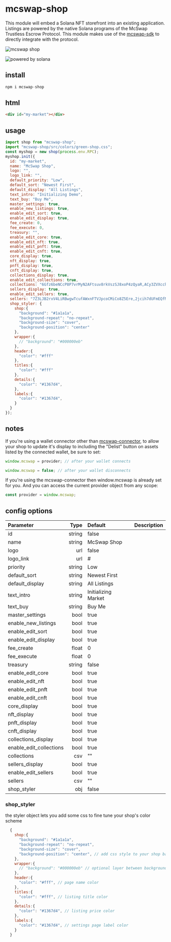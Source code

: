 # mcswap-shop
This module will embed a Solana NFT storefront into an existing application. Listings are powered by the native Solana programs of the McSwap Trustless Escrow Protocol. This module makes use of the [mcswap-sdk](https://github.com/SolDapper/mcswap-sdk) to directly integrate with the protocol.

![mcswap shop](https://repository-images.githubusercontent.com/944741416/d30f1c19-99a5-479f-ab66-ba9ab5d4c6e5)

![powered by solana](http://mcswap.xyz/gh/stacked-color.svg)

## install
```javascript
npm i mcswap-shop
```

## html
```html
<div id="my-market"></div>
```

## usage
```javascript
import shop from "mcswap-shop";
import "mcswap-shop/src/colors/green-shop.css";
const myshop = new shop(process.env.RPC);
myshop.init({
  id: "my-market",
  name: "McSwap Shop",
  logo: "",
  logo_link: "",
  default_priority: "Low",
  default_sort: "Newest First",
  default_display: "All Listings",
  text_intro: "Initializing Demo",
  text_buy: "Buy Me",
  master_settings: true,
  enable_new_listings: true,
  enable_edit_sort: true,
  enable_edit_display: true,
  fee_create: 0,
  fee_execute: 0,
  treasury: "",
  enable_edit_core: true,
  enable_edit_nft: true,
  enable_edit_pnft: true,
  enable_edit_cnft: true,
  core_display: true,
  nft_display: true,
  pnft_display: true,
  cnft_display: true,
  collections_display: true,
  enable_edit_collections: true,
  collections: "6Gfz6beNCcP8P7vrMyN2AFtsuv8rkVszSJ8xoP4zQyaR,ACy3ZVXcch8mZXUtRVqsJfa2DhFHxnUJpBb4oeN9tZsX,BL8ocmGmaEiM73JYjAAhgAmHPbtuY3CThYem9g4N5PqQ,BTJPWLW7DLQWpm2TNNEByAM5a1E1AGJp4h43czo9YBLc,Cq2BNRoE5RqyqSmACDQLx4ivp3MgmePwd2mdroZ5hmom,H3mnaqNFFNwqRfEiWFsRTgprCvG4tYFfmNezGEVnaMuQ",
  sellers_display: true,
  enable_edit_sellers: true,
  sellers: "7Z3LJB2rxV4LiRBwgwTcufAWxnFTVJpcoCMiCo8Z5Ere,2jcih7dUFmEQfMUXQQnL2Fkq9zMqj4jwpHqvRVe3gGLL",
  shop_styler: {
    shop:{
      "background": "#1a1a1a",
      "background-repeat": "no-repeat",
      "background-size": "cover",
      "background-position": "center"
    },
    wrapper:{
      // "background": "#000000eb"
    },
    header:{
      "color": "#fff"
    },
    titles:{
      "color": "#fff"
    },
    details:{
      "color": "#1367d4",
    },
    labels:{
      "color": "#1367d4",
    }
  }
});
```

## notes
If you're using a wallet connector other than [mcswap-connector](https://github.com/SolDapper/mcswap-connector), to allow your shop to update it's display to including the "Delist" button on assets listed by the connected wallet, be sure to set:
```javascript
window.mcswap = provider; // after your wallet connects
```
```javascript
window.mcswap = false; // after your wallet disconnects
```

If you're using the mcswap-connector then window.mcswap is already set for you. And you can access the current provider object from any scope:
```javascript
const provider = window.mcswap;
```

## config options

| **Parameter**         |    **Type**     |      **Default**      | **Description**                           |
| :-----------------------|----------------:|:----------------------|:------------------------------------------|
| id                      | string          |  false                |                                           |
| name                    | string          |  McSwap Shop          |                                           |
| logo                    | url             |  false                |                                           |
| logo_link               | url             |  #                    |                                           |
| priority                | string          |  Low                  |                                           |
| default_sort            | string          |  Newest First         |                                           |
| default_display         | string          |  All Listings         |                                           |
| text_intro              | string          |  Initializing Market  |                                           |
| text_buy                | string          |  Buy Me               |                                           |
| master_settings         | bool            |  true                 |                                           |
| enable_new_listings     | bool            |  true                 |                                           |
| enable_edit_sort        | bool            |  true                 |                                           |
| enable_edit_display     | bool            |  true                 |                                           |
| fee_create              | float           |  0                    |                                           |
| fee_execute             | float           |  0                    |                                           |
| treasury                | string          |  false                |                                           |
| enable_edit_core        | bool            |  true                 |                                           |
| enable_edit_nft         | bool            |  true                 |                                           |
| enable_edit_pnft        | bool            |  true                 |                                           |
| enable_edit_cnft        | bool            |  true                 |                                           |
| core_display            | bool            |  true                 |                                           |
| nft_display             | bool            |  true                 |                                           |
| pnft_display            | bool            |  true                 |                                           |
| cnft_display            | bool            |  true                 |                                           |
| collections_display     | bool            |  true                 |                                           |
| enable_edit_collections | bool            |  true                 |                                           |
| collections             | csv             |  ""                   |                                           |
| sellers_display         | bool            |  true                 |                                           |
| enable_edit_sellers     | bool            |  true                 |                                           |
| sellers                 | csv             |  ""                   |                                           |
| shop_styler             | obj             |  false                |                                           |

### shop_styler
the styler object lets you add some css to fine tune your shop's color scheme
```javascript
  {
    shop:{
      "background": "#1a1a1a",
      "background-repeat": "no-repeat",
      "background-size": "cover",
      "background-position": "center", // add css style to your shop background
    },
    wrapper:{
      // "background": "#000000eb" // optional layer between background and shop content
    },
    header:{
      "color": "#fff", // page name color
    },
    titles:{
      "color": "#fff", // listing title color
    },
    details:{
      "color": "#1367d4", // listing price color 
    },
    labels:{
      "color": "#1367d4", // settings page label color
    }
  }
```